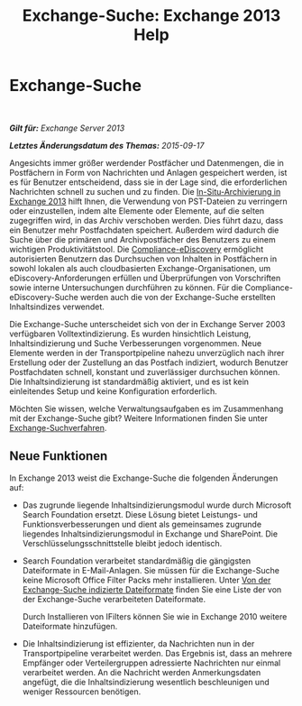 ﻿---
title: 'Exchange-Suche: Exchange 2013 Help'
TOCTitle: Exchange-Suche
ms:assetid: 967e2a13-4e54-486a-ac22-08768674abbb
ms:mtpsurl: https://technet.microsoft.com/de-de/library/Bb232132(v=EXCHG.150)
ms:contentKeyID: 52062898
ms.date: 04/24/2018
mtps_version: v=EXCHG.150
ms.translationtype: HT
---

# Exchange-Suche

 

_**Gilt für:** Exchange Server 2013_

_**Letztes Änderungsdatum des Themas:** 2015-09-17_

Angesichts immer größer werdender Postfächer und Datenmengen, die in Postfächern in Form von Nachrichten und Anlagen gespeichert werden, ist es für Benutzer entscheidend, dass sie in der Lage sind, die erforderlichen Nachrichten schnell zu suchen und zu finden. Die [In-Situ-Archivierung in Exchange 2013](in-place-archiving-in-exchange-2013-exchange-2013-help.md) hilft Ihnen, die Verwendung von PST-Dateien zu verringern oder einzustellen, indem alte Elemente oder Elemente, auf die selten zugegriffen wird, in das Archiv verschoben werden. Dies führt dazu, dass ein Benutzer mehr Postfachdaten speichert. Außerdem wird dadurch die Suche über die primären und Archivpostfächer des Benutzers zu einem wichtigen Produktivitätstool. Die [Compliance-eDiscovery](https://docs.microsoft.com/de-de/exchange/security-and-compliance/in-place-ediscovery/in-place-ediscovery) ermöglicht autorisierten Benutzern das Durchsuchen von Inhalten in Postfächern in sowohl lokalen als auch cloudbasierten Exchange-Organisationen, um eDiscovery-Anforderungen erfüllen und Überprüfungen von Vorschriften sowie interne Untersuchungen durchführen zu können. Für die Compliance-eDiscovery-Suche werden auch die von der Exchange-Suche erstellten Inhaltsindizes verwendet.

Die Exchange-Suche unterscheidet sich von der in Exchange Server 2003 verfügbaren Volltextindizierung. Es wurden hinsichtlich Leistung, Inhaltsindizierung und Suche Verbesserungen vorgenommen. Neue Elemente werden in der Transportpipeline nahezu unverzüglich nach ihrer Erstellung oder der Zustellung an das Postfach indiziert, wodurch Benutzer Postfachdaten schnell, konstant und zuverlässiger durchsuchen können. Die Inhaltsindizierung ist standardmäßig aktiviert, und es ist kein einleitendes Setup und keine Konfiguration erforderlich.

Möchten Sie wissen, welche Verwaltungsaufgaben es im Zusammenhang mit der Exchange-Suche gibt? Weitere Informationen finden Sie unter [Exchange-Suchverfahren](exchange-search-procedures-exchange-2013-help.md).

## Neue Funktionen

In Exchange 2013 weist die Exchange-Suche die folgenden Änderungen auf:

  - Das zugrunde liegende Inhaltsindizierungsmodul wurde durch Microsoft Search Foundation ersetzt. Diese Lösung bietet Leistungs- und Funktionsverbesserungen und dient als gemeinsames zugrunde liegendes Inhaltsindizierungsmodul in Exchange und SharePoint. Die Verschlüsselungsschnittstelle bleibt jedoch identisch.

  - Search Foundation verarbeitet standardmäßig die gängigsten Dateiformate in E-Mail-Anlagen. Sie müssen für die Exchange-Suche keine Microsoft Office Filter Packs mehr installieren. Unter [Von der Exchange-Suche indizierte Dateiformate](file-formats-indexed-by-exchange-search-exchange-2013-help.md) finden Sie eine Liste der von der Exchange-Suche verarbeiteten Dateiformate.
    
    Durch Installieren von IFilters können Sie wie in Exchange 2010 weitere Dateiformate hinzufügen.

  - Die Inhaltsindizierung ist effizienter, da Nachrichten nun in der Transportpipeline verarbeitet werden. Das Ergebnis ist, dass an mehrere Empfänger oder Verteilergruppen adressierte Nachrichten nur einmal verarbeitet werden. An die Nachricht werden Anmerkungsdaten angefügt, die die Inhaltsindizierung wesentlich beschleunigen und weniger Ressourcen benötigen.

